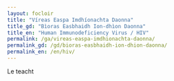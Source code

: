 ```yaml
---
layout: focloir
title: "Víreas Easpa Imdhíonachta Daonna"
title_gd: "Bìoras Easbhaidh Ion-dhìon Daonna"
title_en: "Human Immunodeficiency Virus / HIV"
permalink: /ga/vireas-easpa-imdhionachta-daonna/
permalink_gd: /gd/bioras-easbhaidh-ion-dhion-daonna/
permalink_en: /en/hiv/
---
```


Le teacht